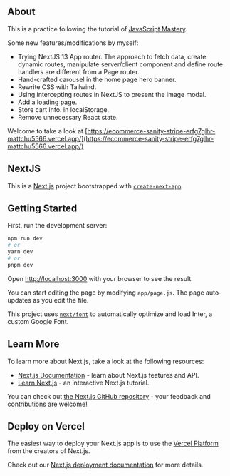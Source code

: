 ## About
This is a practice following the tutorial of [JavaScript Mastery](https://github.com/adrianhajdin/ecommerce_sanity_stripe).

Some new features/modifications by myself:
- Trying NextJS 13 App router. The approach to fetch data, create dynamic routes, manipulate server/client component and define route handlers are different from a Page router.
- Hand-crafted carousel in the home page hero banner.
- Rewrite CSS with Tailwind.
- Using intercepting routes in NextJS to present the image modal.
- Add a loading page.
- Store cart info. in localStorage.
- Remove unnecessary React state.

Welcome to take a look at [https://ecommerce-sanity-stripe-erfg7glhr-mattchu5566.vercel.app/](https://ecommerce-sanity-stripe-erfg7glhr-mattchu5566.vercel.app/) 

## NextJS
This is a [Next.js](https://nextjs.org/) project bootstrapped with [`create-next-app`](https://github.com/vercel/next.js/tree/canary/packages/create-next-app).

## Getting Started

First, run the development server:

```bash
npm run dev
# or
yarn dev
# or
pnpm dev
```

Open [http://localhost:3000](http://localhost:3000) with your browser to see the result.

You can start editing the page by modifying `app/page.js`. The page auto-updates as you edit the file.

This project uses [`next/font`](https://nextjs.org/docs/basic-features/font-optimization) to automatically optimize and load Inter, a custom Google Font.

## Learn More

To learn more about Next.js, take a look at the following resources:

- [Next.js Documentation](https://nextjs.org/docs) - learn about Next.js features and API.
- [Learn Next.js](https://nextjs.org/learn) - an interactive Next.js tutorial.

You can check out [the Next.js GitHub repository](https://github.com/vercel/next.js/) - your feedback and contributions are welcome!

## Deploy on Vercel

The easiest way to deploy your Next.js app is to use the [Vercel Platform](https://vercel.com/new?utm_medium=default-template&filter=next.js&utm_source=create-next-app&utm_campaign=create-next-app-readme) from the creators of Next.js.

Check out our [Next.js deployment documentation](https://nextjs.org/docs/deployment) for more details.
